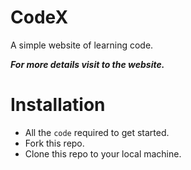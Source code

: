 # CodeX

A simple website of learning code.

**_For more details visit to the website._**
# Installation
* All the ```code``` required to get started.
* Fork this repo.
* Clone this repo to your local machine.
